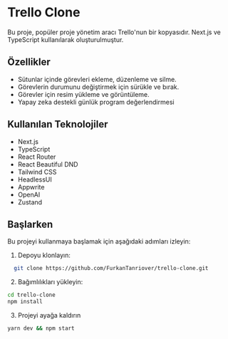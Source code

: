 # Trello Clone

Bu proje, popüler proje yönetim aracı Trello'nun bir kopyasıdır. Next.js ve TypeScript kullanılarak oluşturulmuştur.

## Özellikler

- Sütunlar içinde görevleri ekleme, düzenleme ve silme.
- Görevlerin durumunu değiştirmek için sürükle ve bırak.
- Görevler için resim yükleme ve görüntüleme.
- Yapay zeka destekli günlük program değerlendirmesi

## Kullanılan Teknolojiler

- Next.js
- TypeScript
- React Router
- React Beautiful DND
- Tailwind CSS
- HeadlessUI
- Appwrite
- OpenAI
- Zustand

## Başlarken

Bu projeyi kullanmaya başlamak için aşağıdaki adımları izleyin:

1. Depoyu klonlayın:

 ```bash
   git clone https://github.com/FurkanTanriover/trello-clone.git
   ```
   
2. Bağımlılıkları yükleyin:

```bash
cd trello-clone
npm install
```
3. Projeyi ayağa kaldırın

```bash
yarn dev && npm start
```
